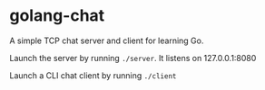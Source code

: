 # golang-chat
A simple TCP chat server and client for learning Go.

Launch the server by running `./server`. It listens on 127.0.0.1:8080

Launch a CLI chat client by running `./client`